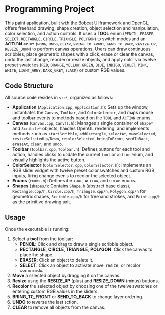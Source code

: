 # Programming Project

This paint application, built with the Bobcat UI framework and OpenGL, offers freehand drawing, shape creation, object selection and manipulation, color selection, and action controls. It uses a **TOOL** enum (`PENCIL`, `ERASER`, `SELECT`, `RECTANGLE`, `CIRCLE`, `TRIANGLE`, `POLYGON`) to switch modes and an **ACTION** enum (`NONE`, `UNDO`, `CLEAR`, `BRING_TO_FRONT`, `SEND_TO_BACK`, `RESIZE_UP`, `RESIZE_DOWN`) to perform canvas operations. Users can draw continuous scribbles, place geometric shapes with a click, erase or clear the canvas, undo the last change, reorder or resize objects, and apply color via twelve preset swatches (`RED`, `ORANGE`, `YELLOW`, `GREEN`, `BLUE`, `INDIGO`, `VIOLET`, `PINK`, `WHITE`, `LIGHT_GREY`, `DARK_GREY`, `BLACK`) or custom RGB values.

## **Code Structure**

All source code resides in `src/`, organized as follows:

- **Application** (`Application.cpp`, `Application.h`): Sets up the window, instantiates the `Canvas`, `Toolbar`, and `ColorSelector`, and maps mouse and toolbar events to methods based on the `TOOL` and `ACTION` enums.
- **Canvas** (`Canvas.cpp`, `Canvas.h`): Manages a single container of `Shape*` and `Scribble*` objects, handles OpenGL rendering, and implements methods such as `startScribble`, `addRectangle`, `selectAt`, `moveSelected`, `resizeSelectedUp/Down`, `recolorSelected`, `bringToFront`, `sendToBack`, `eraseAt`, `clear`, and `undo`.
- **Toolbar** (`Toolbar.cpp`, `Toolbar.h`): Defines buttons for each tool and action, handles clicks to update the current `tool` or `action` enum, and visually highlights the active button.
- **ColorSelector** (`ColorSelector.cpp`, `ColorSelector.h`): Implements an RGB slider widget with twelve preset color swatches and custom RGB inputs, firing change events to recolor the selected object.
- **Enums** (`Enums.h`): Defines the `TOOL`, `ACTION`, and `COLOR` enums.
- **Shapes** (`shapes/`): Contains `Shape.h` (abstract base class), `Rectangle.cpp/h`, `Circle.cpp/h`, `Triangle.cpp/h`, `Polygon.cpp/h` for geometric shapes, `Scribble.cpp/h` for freehand strokes, and `Point.cpp/h` as the primitive drawing unit.

## **Usage**

Once the executable is running:

1. Select a **tool** from the toolbar:
   - **PENCIL**: Click and drag to draw a single scribble object.
   - **RECTANGLE**, **CIRCLE**, **TRIANGLE**, **POLYGON**: Click the canvas to place the shape.
   - **ERASER**: Click an object to delete it.
   - **SELECT**: Click an object to activate move, resize, or recolor commands.
2. **Move** a selected object by dragging it on the canvas.
3. **Resize** using the **RESIZE_UP** (plus) and **RESIZE_DOWN** (minus) buttons.
4. **Recolor** the selected object by choosing one of the twelve swatches or entering custom RGB values in the sliders.
5. **BRING_TO_FRONT** or **SEND_TO_BACK** to change layer ordering.
6. **UNDO** to reverse the last action.
7. **CLEAR** to remove all objects from the canvas.
